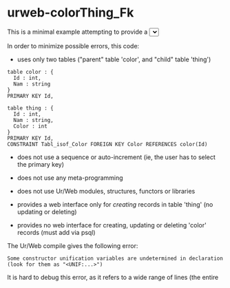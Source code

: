# urweb-colorThing_Fk

This is a minimal example attempting to provide a <select> widget to allow the user to easily edit a foreign-key field.

In order to minimize possible errors, this code:

- uses only two tables ("parent" table 'color', and "child" table 'thing')

```
table color : { 
  Id : int, 
  Nam : string 
}
PRIMARY KEY Id,
 
table thing : {
  Id : int, 
  Nam : string,
  Color : int
}
PRIMARY KEY Id,
CONSTRAINT Tabl_isof_Color FOREIGN KEY Color REFERENCES color(Id)
```

- does not use a sequence or auto-increment (ie, the user has to select the primary key)

- does not use any meta-programming

- does not use Ur/Web modules, structures, functors or libraries

- provides a web interface only for *creating* records in table 'thing' (no updating or deleting)

- provides no web interface for creating, updating or deleting 'color' records (must add via psql)

The Ur/Web compile gives the following error:

```
Some constructor unification variables are undetermined in declaration
(look for them as "<UNIF:...>")

```
It is hard to debug this error, as it refers to a wide range of lines (the entire 





